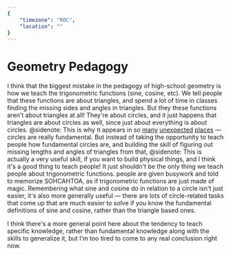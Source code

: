 ```yaml
---
{
	"timezone": "ROC",
	"location": ""
}
---
```

# Geometry Pedagogy

I think that the biggest mistake in the pedagogy of high-school geometry is how we teach the trigonometric functions (sine, cosine, etc). We tell people that these functions are about triangles, and spend a lot of time in classes finding the missing sides and angles in triangles. But they these functions aren't about triangles at all! They're about circles, and it just happens that triangles are about circles as well, since just about everything is about circles.
@sidenote: This is why π appears in so [many](https://primes.utm.edu/notes/relprime.html) [unexpected](https://people.math.osu.edu/edgar.2/piand.html) [places](https://www.mathpages.com/home/kmath668/kmath668.htm) — circles are really fundamental.
But instead of taking the opportunity to teach people how fundamental circles are, and building the skill of figuring out missing lengths and angles of triangles from that,
@sidenote: This is actually a very useful skill, if you want to build physical things, and I think it's a good thing to teach people! It just shouldn't be the only thing we teach people about trigonometric functions.
people are given busywork and told to memorize SOHCAHTOA, as if trigonometric functions are just made of magic. Remembering what sine and cosine do in relation to a circle isn't just easier, it's also more generally useful — there are lots of circle-related tasks that come up that are much easier to solve if you know the fundamental definitions of sine and cosine, rather than the triangle based ones.

I think there's a more general point here about the tendency to teach specific knowledge, rather than fundamental knowledge along with the skills to generalize it, but I'm too tired to come to any real conclusion right now.
